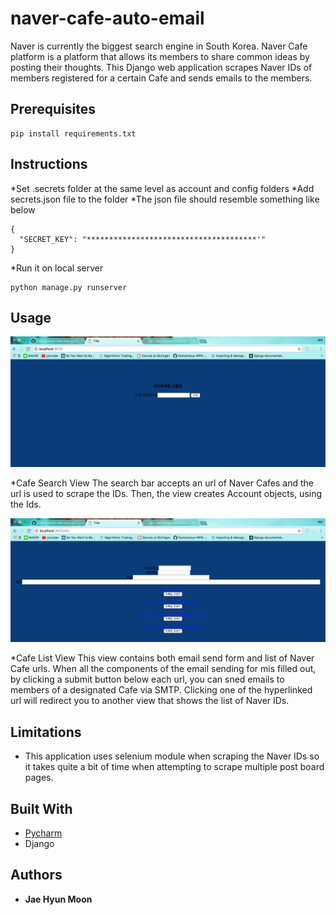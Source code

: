 # naver-cafe-auto-email

Naver is currently the biggest search engine in South Korea. Naver Cafe platform is a platform that allows its members to share common ideas by posting their thoughts. 
This Django web application scrapes Naver IDs of members registered for a certain Cafe and sends emails to the members. 

## Prerequisites 
```
pip install requirements.txt
```

## Instructions

*Set .secrets folder at the same level as account and config folders
*Add secrets.json file to the folder 
*The json file should resemble something like below

```
{
  "SECRET_KEY": "**************************************'"
}
```

*Run it on local server
```
python manage.py runserver
```

## Usage 
<p align="center">
  <img src="https://github.com/moonjae/naver-cafe-auto-email/blob/master/Usage_Screetshot_Img/search.png" width="600"/>
</p>
*Cafe Search View 
The search bar accepts an url of Naver Cafes and the url is used to scrape the IDs. Then, the view creates Account objects, using the Ids.


<p align="center">
  <img src="https://github.com/moonjae/naver-cafe-auto-email/blob/master/Usage_Screetshot_Img/email.png" width="600"/>
</p>
*Cafe List View 
This view contains both email send form and list of Naver Cafe urls. When all the components of the email sending for mis filled out, by clicking a submit button below each url, you can sned emails to members of a designated Cafe via SMTP. Clicking one of the hyperlinked url will redirect you to another view that shows the list of Naver IDs.





## Limitations 
* This application uses selenium module when scraping the Naver IDs so it takes quite a bit of time when attempting to scrape multiple post board pages. 






## Built With

* [Pycharm](https://www.jetbrains.com/pycharm/) 
* Django 





## Authors

* **Jae Hyun Moon** 


